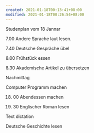 ```yaml
---
created: 2021-01-18T00:13:41+08:00
modified: 2021-01-18T00:26:54+08:00
---
```


Studenplan vom 18 Jannar

7.00 Andere Sprache laut lesen.

7.40 Deutsche Gespräche übel

8.00 Frühstück essen

8.30 Akademische Artikel zu übersetzen

Nachmittag

Computer Programm machen

18. 00 Abendessen machen

18. 30 Englischer Roman lesen


Text dictation

 Deutsche Geschichte lesen